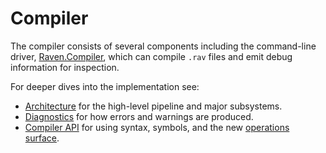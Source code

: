# Compiler

The compiler consists of several components including the command-line driver,
[Raven.Compiler](raven-compiler.md), which can compile `.rav` files and emit
debug information for inspection.

For deeper dives into the implementation see:

- [Architecture](architecture/index.md) for the high-level pipeline and major subsystems.
- [Diagnostics](diagnostics.md) for how errors and warnings are produced.
- [Compiler API](api/README.md) for using syntax, symbols, and the new [operations surface](api/operations.md).
